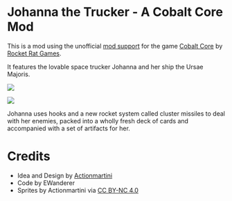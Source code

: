 # Johanna the Trucker - A Cobalt Core Mod

This is a mod using the unofficial [mod support](https://github.com/Ewanderer/CobaltCoreModLoader) for the game [Cobalt Core](https://store.steampowered.com/app/2179850/Cobalt_Core/) by [Rocket Rat Games](https://rocketrat.games/).

It features the lovable space trucker Johanna and her ship the Ursae Majoris.

![](https://github.com/Ewanderer/CCMod.Eddie/blob/master/Sprites/CCJohanna.png?raw=true)

![](https://github.com/Ewanderer/CCMod.Eddie/blob/master/Sprites/UrsaeMajoris/UrsaeMajoris.png?raw=true)

Johanna uses hooks and a new rocket system called cluster missiles to deal with her enemies, packed into a wholly fresh deck of cards and accompanied with a set of artifacts for her.

# Credits

* Idea and Design by [Actionmartini](https://github.com/UnicornArin)
* Code by EWanderer
* Sprites by Actionmartini via [CC BY-NC 4.0](https://creativecommons.org/licenses/by-nc/4.0/)

